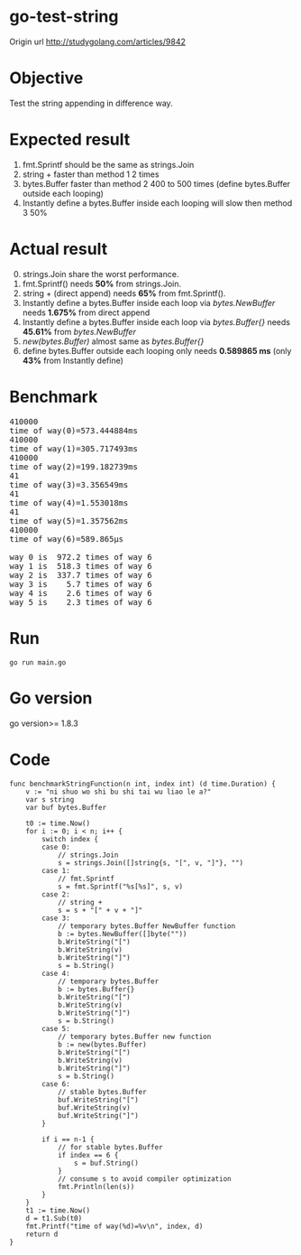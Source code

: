 # go-test-string
Origin url http://studygolang.com/articles/9842

# Objective 
Test the string appending in difference way.

# Expected result
1. fmt.Sprintf should be the same as strings.Join
1. string + faster than method 1 2 times
1. bytes.Buffer faster than method 2 400 to 500 times (define bytes.Buffer outside each looping)
1. Instantly define a bytes.Buffer inside each looping will slow then method 3 50%

# Actual result
0. strings.Join share the worst performance.
0. fmt.Sprintf() needs <strong>50%</strong> from strings.Join.
0. string + (direct append) needs <strong>65%</strong> from fmt.Sprintf().
0. Instantly define a bytes.Buffer inside each loop via <var>bytes.NewBuffer</var> needs <strong>1.675%</strong> from direct append
0.  Instantly define a bytes.Buffer inside each loop via <var>bytes.Buffer{}</var> needs <strong>45.61%</strong> from <var>bytes.NewBuffer</var>
0. <var>new(bytes.Buffer)</var> almost same as <var>bytes.Buffer{}</var>
0. define bytes.Buffer outside each looping only needs <strong>0.589865 ms</strong> (only <strong>43%</strong> from Instantly define)

# Benchmark
<pre>
410000
time of way(0)=573.444884ms
410000
time of way(1)=305.717493ms
410000
time of way(2)=199.182739ms
41
time of way(3)=3.356549ms
41
time of way(4)=1.553018ms
41
time of way(5)=1.357562ms
410000
time of way(6)=589.865µs

way 0 is  972.2 times of way 6
way 1 is  518.3 times of way 6
way 2 is  337.7 times of way 6
way 3 is    5.7 times of way 6
way 4 is    2.6 times of way 6
way 5 is    2.3 times of way 6
</pre>

# Run
```go run main.go```

# Go version
 go version>= 1.8.3
# Code
```
func benchmarkStringFunction(n int, index int) (d time.Duration) {
	v := "ni shuo wo shi bu shi tai wu liao le a?"
	var s string
	var buf bytes.Buffer

	t0 := time.Now()
	for i := 0; i < n; i++ {
		switch index {
		case 0:
			// strings.Join
			s = strings.Join([]string{s, "[", v, "]"}, "")
		case 1:
			// fmt.Sprintf
			s = fmt.Sprintf("%s[%s]", s, v)
		case 2:
			// string +
			s = s + "[" + v + "]"
		case 3:
			// temporary bytes.Buffer NewBuffer function
			b := bytes.NewBuffer([]byte(""))
			b.WriteString("[")
			b.WriteString(v)
			b.WriteString("]")
			s = b.String()
		case 4:
			// temporary bytes.Buffer
			b := bytes.Buffer{}
			b.WriteString("[")
			b.WriteString(v)
			b.WriteString("]")
			s = b.String()
		case 5:
			// temporary bytes.Buffer new function
			b := new(bytes.Buffer)
			b.WriteString("[")
			b.WriteString(v)
			b.WriteString("]")
			s = b.String()
		case 6:
			// stable bytes.Buffer
			buf.WriteString("[")
			buf.WriteString(v)
			buf.WriteString("]")
		}

		if i == n-1 {
			// for stable bytes.Buffer
			if index == 6 {
				s = buf.String()
			}
			// consume s to avoid compiler optimization
			fmt.Println(len(s))
		}
	}
	t1 := time.Now()
	d = t1.Sub(t0)
	fmt.Printf("time of way(%d)=%v\n", index, d)
	return d
}
```